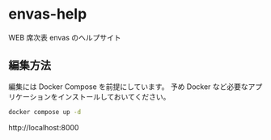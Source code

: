 # envas-help

WEB 席次表 envas のヘルプサイト

## 編集方法

編集には Docker Compose を前提にしています。
予め Docker など必要なアプリケーションをインストールしておいてください。

```bash
docker compose up -d
```

http://localhost:8000
